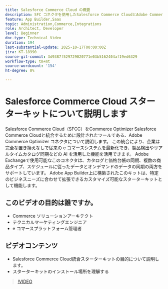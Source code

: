 ```yaml
---
title: Salesforce Commerce Cloud の概要
description: SFC コネクタを使用したSalesforce Commerce CloudとAdobe Commerce Optimizerの統合について説明します。
feature: App Builder,Saas
topic: Administration,Commerce,Integrations
role: Architect, Developer
level: Beginner
doc-type: Technical Video
duration: 194
last-substantial-update: 2025-10-17T00:00:00Z
jira: KT-18990
source-git-commit: 3d9387f529729020771e03b5162404af19ed6329
workflow-type: tm+mt
source-wordcount: '154'
ht-degree: 0%

---
```



# Salesforce Commerce Cloud スターターキットについて説明します

Salesforce Commerce Cloud（SFCC）をCommerce Optimizer Salesforce Commerce Cloudと統合するために設計されたツールである、Adobe Commerce Optimizer コネクタについて説明します。 この統合により、企業は完全な置き換えなしで従来の e コマースシステムを最新化でき、製品検出やリアルタイムカタログ同期などの AI を活用した機能を活用できます。 Adobe Exchangeで使用可能なこのコネクタは、カタログと価格台帳の同期、複数の商品タイプ、スケジュールに従ったデータとオンデマンドのデータの同期の両方をサポートしています。 Adobe App Builder上に構築されたこのキットは、特定のビジネスニーズに合わせて拡張できるカスタマイズ可能なスターターキットとして機能します。

## このビデオの目的は誰ですか。

* Commerce ソリューションアーキテクト
* テクニカルマーケティングエンジニア
* e コマースプラットフォーム管理者

## ビデオコンテンツ

* Salesforce Commerce Cloud統合スターターキットの目的について説明します。
* スターターキットのインストール場所を理解する

>[!VIDEO](https://video.tv.adobe.com/v/3476014?captions=jpn)
